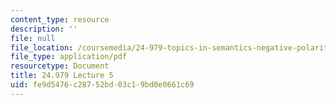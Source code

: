 ```yaml
---
content_type: resource
description: ''
file: null
file_location: /coursemedia/24-979-topics-in-semantics-negative-polarity-items-fall-2018/fe9d5476c28752bd03c19bd0e0661c69_MIT24_979F18_lec5.pdf
file_type: application/pdf
resourcetype: Document
title: 24.979 Lecture 5
uid: fe9d5476-c287-52bd-03c1-9bd0e0661c69
---
```

